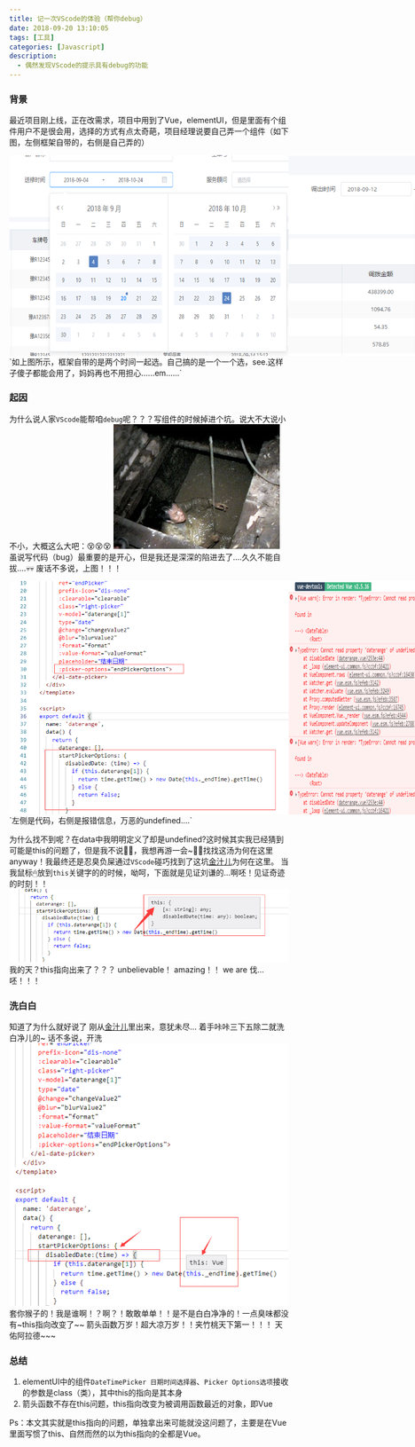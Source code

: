```yaml
---
title: 记一次VScode的体验（帮你debug）
date: 2018-09-20 13:10:05
tags: [工具]
categories: [Javascript]
description:
  - 偶然发现VScode的提示具有debug的功能
---
```


### 背景
最近项目刚上线，正在改需求，项目中用到了Vue，elementUI，但是里面有个组件用户不是很会用，选择的方式有点太奇葩，项目经理说要自己弄一个组件（如下图，左侧框架自带的，右侧是自己弄的）
<div style="display: flex;">
<img src="/picture/框架自带控件.png" alt="框架自带控件">
<img src="/picture/自定义控件.png" alt="自定义控件">
</div>
`如上图所示，框架自带的是两个时间一起选。自己搞的是一个一个选，see.这样子傻子都能会用了，妈妈再也不用担心......em......`

### 起因
为什么说人家`VScode`能帮咱`debug`呢？？？写组件的时候掉进个坑。说大不大说小不小，大概这么大吧：😵😵😵
![](/picture/坑.jpg "💩💩💩")
虽说写代码（bug）最重要的是开心，但是我还是深深的陷进去了....久久不能自拔....💀💀
废话不多说，上图！！！
<div style="display: flex;">
<img src="/picture/修改前-this指向不对.png" alt="this指向不对">
<img src="/picture/报错信息.png" alt="报错信息">
</div>
`左侧是代码，右侧是报错信息，万恶的undefined....`

为什么找不到呢？在data中我明明定义了却是undefined?这时候其实我已经猜到可能是this的问题了，但是我不说🙊🙊，我想再游一会~💩💩找找这汤为何在这里
anyway！我最终还是忍臭负屎通过`VScode`碰巧找到了这坑[金汁儿](https://baike.baidu.com/item/%E9%87%91%E6%B1%81/98195?fr=aladdin)为何在这里。
当我鼠标🖱放到`this`关键字的的时候，呦呵，下面就是见证刘谦的...啊呸！见证奇迹的时刻！！
![](/picture/显示错误this.png "")
我的天？this指向出来了？？？  unbelievable！ amazing！！ we are 伐...呸！！！

### 洗白白
知道了为什么就好说了
刚从[金汁儿](https://baike.baidu.com/item/%E9%87%91%E6%B1%81/98195?fr=aladdin)里出来，意犹未尽...
着手咔咔三下五除二就洗白净儿的~
话不多说，开洗
![](/picture/修改后-this指向vue.png "")
套你猴子的！我是谁啊！？啊？！敢敢单单！！是不是白白净净的！一点臭味都没有~this指向改变了~~
箭头函数万岁！超大凉万岁！！夹竹桃天下第一！！！
天佑阿拉德~~~

### 总结
1. elementUI中的组件`DateTimePicker 日期时间选择器`、`Picker Options选项`接收的参数是class（类），其中this的指向是其本身
2. 箭头函数不存在this问题，this指向改变为被调用函数最近的对象，即Vue

Ps：本文其实就是this指向的问题，单独拿出来可能就没这问题了，主要是在Vue里面写惯了this、自然而然的以为this指向的全都是Vue。